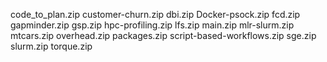 code_to_plan.zip
customer-churn.zip
dbi.zip
Docker-psock.zip
fcd.zip
gapminder.zip
gsp.zip
hpc-profiling.zip
lfs.zip
main.zip
mlr-slurm.zip
mtcars.zip
overhead.zip
packages.zip
script-based-workflows.zip
sge.zip
slurm.zip
torque.zip
